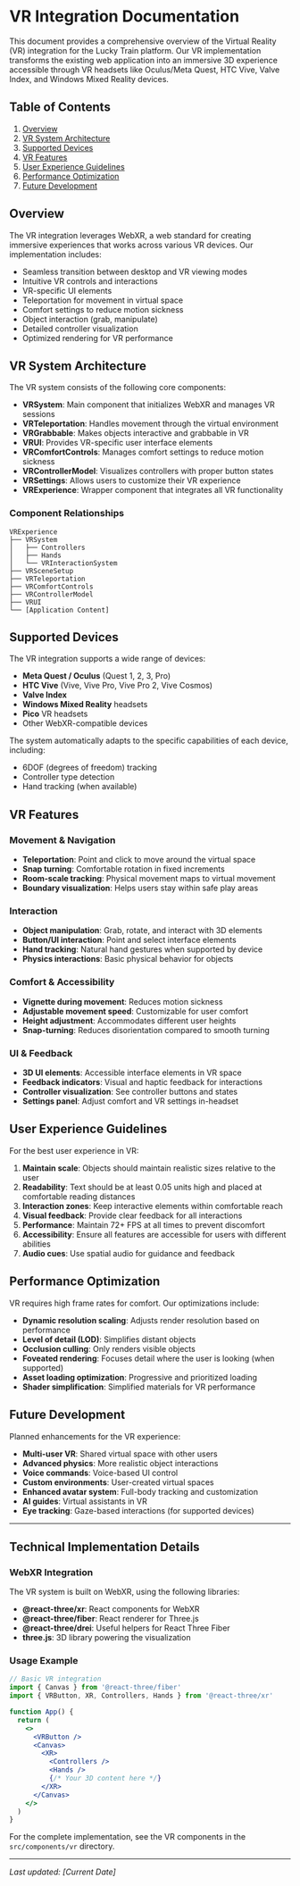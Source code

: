 # VR Integration Documentation

This document provides a comprehensive overview of the Virtual Reality (VR) integration for the Lucky Train platform. Our VR implementation transforms the existing web application into an immersive 3D experience accessible through VR headsets like Oculus/Meta Quest, HTC Vive, Valve Index, and Windows Mixed Reality devices.

## Table of Contents

1. [Overview](#overview)
2. [VR System Architecture](#vr-system-architecture)
3. [Supported Devices](#supported-devices)
4. [VR Features](#vr-features)
5. [User Experience Guidelines](#user-experience-guidelines)
6. [Performance Optimization](#performance-optimization)
7. [Future Development](#future-development)

## Overview

The VR integration leverages WebXR, a web standard for creating immersive experiences that works across various VR devices. Our implementation includes:

- Seamless transition between desktop and VR viewing modes
- Intuitive VR controls and interactions
- VR-specific UI elements
- Teleportation for movement in virtual space
- Comfort settings to reduce motion sickness
- Object interaction (grab, manipulate)
- Detailed controller visualization
- Optimized rendering for VR performance

## VR System Architecture

The VR system consists of the following core components:

- **VRSystem**: Main component that initializes WebXR and manages VR sessions
- **VRTeleportation**: Handles movement through the virtual environment
- **VRGrabbable**: Makes objects interactive and grabbable in VR
- **VRUI**: Provides VR-specific user interface elements
- **VRComfortControls**: Manages comfort settings to reduce motion sickness
- **VRControllerModel**: Visualizes controllers with proper button states
- **VRSettings**: Allows users to customize their VR experience
- **VRExperience**: Wrapper component that integrates all VR functionality

### Component Relationships

```text
VRExperience
├── VRSystem
│   ├── Controllers
│   ├── Hands
│   └── VRInteractionSystem
├── VRSceneSetup
├── VRTeleportation
├── VRComfortControls
├── VRControllerModel
├── VRUI
└── [Application Content]
```

## Supported Devices

The VR integration supports a wide range of devices:

- **Meta Quest / Oculus** (Quest 1, 2, 3, Pro)
- **HTC Vive** (Vive, Vive Pro, Vive Pro 2, Vive Cosmos)
- **Valve Index**
- **Windows Mixed Reality** headsets
- **Pico** VR headsets
- Other WebXR-compatible devices

The system automatically adapts to the specific capabilities of each device, including:

- 6DOF (degrees of freedom) tracking
- Controller type detection
- Hand tracking (when available)

## VR Features

### Movement & Navigation

- **Teleportation**: Point and click to move around the virtual space
- **Snap turning**: Comfortable rotation in fixed increments
- **Room-scale tracking**: Physical movement maps to virtual movement
- **Boundary visualization**: Helps users stay within safe play areas

### Interaction

- **Object manipulation**: Grab, rotate, and interact with 3D elements
- **Button/UI interaction**: Point and select interface elements
- **Hand tracking**: Natural hand gestures when supported by device
- **Physics interactions**: Basic physical behavior for objects

### Comfort & Accessibility

- **Vignette during movement**: Reduces motion sickness
- **Adjustable movement speed**: Customizable for user comfort
- **Height adjustment**: Accommodates different user heights
- **Snap-turning**: Reduces disorientation compared to smooth turning

### UI & Feedback

- **3D UI elements**: Accessible interface elements in VR space
- **Feedback indicators**: Visual and haptic feedback for interactions
- **Controller visualization**: See controller buttons and states
- **Settings panel**: Adjust comfort and VR settings in-headset

## User Experience Guidelines

For the best user experience in VR:

1. **Maintain scale**: Objects should maintain realistic sizes relative to the user
2. **Readability**: Text should be at least 0.05 units high and placed at comfortable reading distances
3. **Interaction zones**: Keep interactive elements within comfortable reach
4. **Visual feedback**: Provide clear feedback for all interactions
5. **Performance**: Maintain 72+ FPS at all times to prevent discomfort
6. **Accessibility**: Ensure all features are accessible for users with different abilities
7. **Audio cues**: Use spatial audio for guidance and feedback

## Performance Optimization

VR requires high frame rates for comfort. Our optimizations include:

- **Dynamic resolution scaling**: Adjusts render resolution based on performance
- **Level of detail (LOD)**: Simplifies distant objects
- **Occlusion culling**: Only renders visible objects
- **Foveated rendering**: Focuses detail where the user is looking (when supported)
- **Asset loading optimization**: Progressive and prioritized loading
- **Shader simplification**: Simplified materials for VR performance

## Future Development

Planned enhancements for the VR experience:

- **Multi-user VR**: Shared virtual space with other users
- **Advanced physics**: More realistic object interactions
- **Voice commands**: Voice-based UI control
- **Custom environments**: User-created virtual spaces
- **Enhanced avatar system**: Full-body tracking and customization
- **AI guides**: Virtual assistants in VR
- **Eye tracking**: Gaze-based interactions (for supported devices)

---

## Technical Implementation Details

### WebXR Integration

The VR system is built on WebXR, using the following libraries:

- **@react-three/xr**: React components for WebXR
- **@react-three/fiber**: React renderer for Three.js
- **@react-three/drei**: Useful helpers for React Three Fiber
- **three.js**: 3D library powering the visualization

### Usage Example

```jsx
// Basic VR integration
import { Canvas } from '@react-three/fiber'
import { VRButton, XR, Controllers, Hands } from '@react-three/xr'

function App() {
  return (
    <>
      <VRButton />
      <Canvas>
        <XR>
          <Controllers />
          <Hands />
          {/* Your 3D content here */}
        </XR>
      </Canvas>
    </>
  )
}
```

For the complete implementation, see the VR components in the `src/components/vr` directory.

---

*Last updated: [Current Date]*
